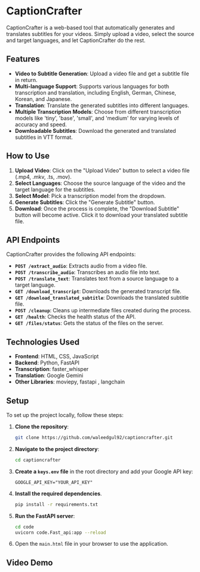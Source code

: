 # CaptionCrafter

CaptionCrafter is a web-based tool that automatically generates and translates subtitles for your videos. Simply upload a video, select the source and target languages, and let CaptionCrafter do the rest.

## Features

  - **Video to Subtitle Generation**: Upload a video file and get a subtitle file in return.
  - **Multi-language Support**: Supports various languages for both transcription and translation, including English, German, Chinese, Korean, and Japanese.
  - **Translation**: Translate the generated subtitles into different languages.
  - **Multiple Transcription Models**: Choose from different transcription models like 'tiny', 'base', 'small', and 'medium' for varying levels of accuracy and speed.
  - **Downloadable Subtitles**: Download the generated and translated subtitles in VTT format.

## How to Use

1.  **Upload Video**: Click on the "Upload Video" button to select a video file (.mp4, .mkv, .ts, .mov).
2.  **Select Languages**: Choose the source language of the video and the target language for the subtitles.
3.  **Select Model**: Pick a transcription model from the dropdown.
4.  **Generate Subtitles**: Click the "Generate Subtitle" button.
5.  **Download**: Once the process is complete, the "Download Subtitle" button will become active. Click it to download your translated subtitle file.

## API Endpoints

CaptionCrafter provides the following API endpoints:

  - **`POST /extract_audio`**: Extracts audio from a video file.
  - **`POST /transcribe_audio`**: Transcribes an audio file into text.
  - **`POST /translate_text`**: Translates text from a source language to a target language.
  - **`GET /download_transcript`**: Downloads the generated transcript file.
  - **`GET /download_translated_subtitle`**: Downloads the translated subtitle file.
  - **`POST /cleanup`**: Cleans up intermediate files created during the process.
  - **`GET /health`**: Checks the health status of the API.
  - **`GET /files/status`**: Gets the status of the files on the server.

## Technologies Used

  - **Frontend**: HTML, CSS, JavaScript
  - **Backend**: Python, FastAPI
  - **Transcription**: faster\_whisper
  - **Translation**: Google Gemini
  - **Other Libraries**: moviepy, fastapi , langchain

## Setup

To set up the project locally, follow these steps:

1.  **Clone the repository**:
    ```bash
    git clone https://github.com/waleedgul92/captioncrafter.git
    ```
2.  **Navigate to the project directory**:
    ```bash
    cd captioncrafter
    ```
3.  **Create a `keys.env` file** in the root directory and add your Google API key:
    ```
    GOOGLE_API_KEY="YOUR_API_KEY"
    ```
4.  **Install the required dependencies**.
    ```bash
    pip install -r requirements.txt
    ```
5.  **Run the FastAPI server**:
    ```bash
    cd code
    uvicorn code.Fast_api:app --reload
    ```
6.  Open the `main.html` file in your browser to use the application.



## Video Demo
